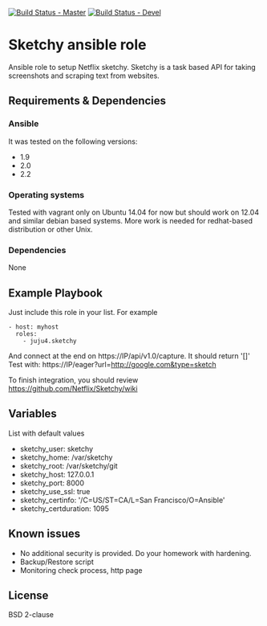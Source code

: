[![Build Status - Master](https://travis-ci.org/juju4/ansible-sketchy.svg?branch=master)](https://travis-ci.org/juju4/ansible-sketchy)
[![Build Status - Devel](https://travis-ci.org/juju4/ansible-sketchy.svg?branch=devel)](https://travis-ci.org/juju4/ansible-sketchy/branches)
# Sketchy ansible role

Ansible role to setup Netflix sketchy.
Sketchy is a task based API for taking screenshots and scraping text from websites. 

## Requirements & Dependencies

### Ansible
It was tested on the following versions:
 * 1.9
 * 2.0
 * 2.2

### Operating systems

Tested with vagrant only on Ubuntu 14.04 for now but should work on 12.04 and similar debian based systems.
More work is needed for redhat-based distribution or other Unix.

### Dependencies

None

## Example Playbook

Just include this role in your list.
For example

```
- host: myhost
  roles:
    - juju4.sketchy
```

And connect at the end on https://IP/api/v1.0/capture.
It should return '[]'
Test with: https://IP/eager?url=http://google.com&type=sketch

To finish integration, you should review
https://github.com/Netflix/Sketchy/wiki

## Variables

List with default values
* sketchy_user: sketchy
* sketchy_home: /var/sketchy
* sketchy_root: /var/sketchy/git
* sketchy_host: 127.0.0.1
* sketchy_port: 8000
* sketchy_use_ssl: true
* sketchy_certinfo: '/C=US/ST=CA/L=San Francisco/O=Ansible'
* sketchy_certduration: 1095

## Known issues

* No additional security is provided. Do your homework with hardening.
* Backup/Restore script
* Monitoring
check process, http page

## License

BSD 2-clause

